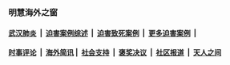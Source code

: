 
### 明慧海外之窗

####  [武汉肺炎](indexes/365.md?t=03272201) &nbsp;|&nbsp;  [迫害案例综述](indexes/328.md?t=03272201) &nbsp;|&nbsp; [迫害致死案例](indexes/277.md?t=03272201)  &nbsp;|&nbsp; [更多迫害案例](indexes/81.md?t=03272201)  &nbsp;|&nbsp; 
####  [时事评论](indexes/19.md?t=03272201) &nbsp;|&nbsp; [海外简讯](indexes/245.md?t=03272201)&nbsp;|&nbsp;  [社会支持](indexes/140.md?t=03272201) &nbsp;|&nbsp; [褒奖决议](indexes/282.md?t=03272201) &nbsp;|&nbsp; [社区报道](indexes/91.md?t=03272201)  &nbsp;|&nbsp; [天人之间](indexes/78.md?t=03272201) 

